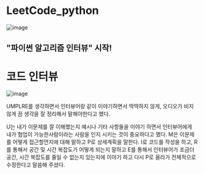 # LeetCode_python

![image](https://user-images.githubusercontent.com/35412566/133289895-8f210982-76be-489f-a229-17b9c22f5a25.png)
<br>
## "파이썬 알고리즘 인터뷰" 시작!

# 코드 인터뷰 
 ![image](https://user-images.githubusercontent.com/35412566/134533106-d2d99475-5ec6-4a94-add6-dd213d5c0cd0.png)<br>
 
 UMPLRE를  생각하면서 인터뷰어랑 같이 이야기하면서 딱딱하지 않게, 오디오가 비지 않게 끔 생각을 잘 정리해서 말해야한다고 했다. 
 
 U는 내가 이문제를 잘 이해했는지 예시나 기타 사항들을 이야기 하면서 인터뷰어에게 내가 협업이 가능한사람이라는 사람을 인지 시키는 것이 중요하다고 했다. M은 이문제를 어떻게 접근할껀지에 대해 말하고 P로 상세계획을 말한다. 
 I로 코드를 작성을 하고,  R를 통해서 공간 및 시간 복잡도가 어떻게 되는지 말하고 E를 통해서 인터뷰어가 조금더 공간, 시간 복잡도를 줄일 수 없는지 있는지에 이야기 하고 다시  P로 올라가 전체적으로 수정한다고 말씀해 주셨다. 
